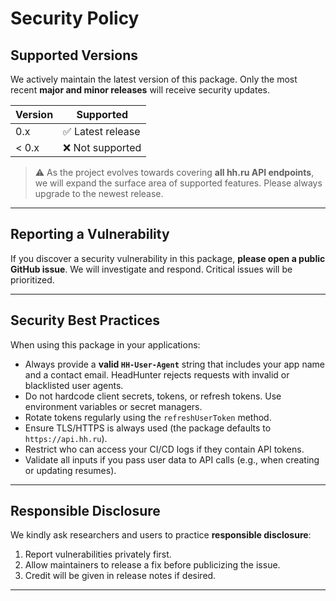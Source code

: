 # Security Policy

## Supported Versions

We actively maintain the latest version of this package.
Only the most recent **major and minor releases** will receive security updates.

| Version | Supported         |
| ------- | ----------------- |
| 0.x     | ✅ Latest release |
| < 0.x   | ❌ Not supported  |

> ⚠️ As the project evolves towards covering **all hh.ru API endpoints**, we will expand the surface area of supported features. Please always upgrade to the newest release.

---

## Reporting a Vulnerability

If you discover a security vulnerability in this package, **please open a public GitHub issue**.
We will investigate and respond. Critical issues will be prioritized.

---

## Security Best Practices

When using this package in your applications:

- Always provide a **valid `HH-User-Agent`** string that includes your app name and a contact email. HeadHunter rejects requests with invalid or blacklisted user agents.
- Do not hardcode client secrets, tokens, or refresh tokens. Use environment variables or secret managers.
- Rotate tokens regularly using the `refreshUserToken` method.
- Ensure TLS/HTTPS is always used (the package defaults to `https://api.hh.ru`).
- Restrict who can access your CI/CD logs if they contain API tokens.
- Validate all inputs if you pass user data to API calls (e.g., when creating or updating resumes).

---

## Responsible Disclosure

We kindly ask researchers and users to practice **responsible disclosure**:

1. Report vulnerabilities privately first.
2. Allow maintainers to release a fix before publicizing the issue.
3. Credit will be given in release notes if desired.

---
